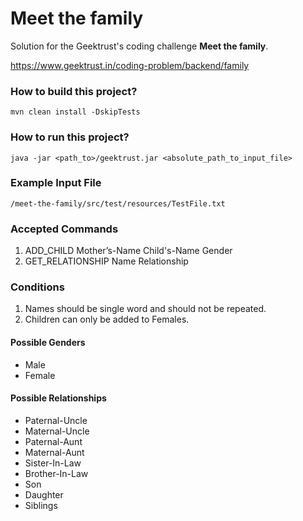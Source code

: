 # Meet the family
Solution for the Geektrust's coding challenge **Meet the family**.

https://www.geektrust.in/coding-problem/backend/family

### How to build this project?
```
mvn clean install -DskipTests
```

### How to run this project?
```
java -jar <path_to>/geektrust.jar <absolute_path_to_input_file>
```

### Example Input File
```
/meet-the-family/src/test/resources/TestFile.txt
```

### Accepted Commands
1. ADD_CHILD Mother’s-Name Child's-Name Gender
2. GET_RELATIONSHIP Name Relationship

### Conditions
1. Names should be single word and should not be repeated.
2. Children can only be added to Females.

#### Possible Genders
* Male
* Female

#### Possible Relationships
* Paternal-Uncle
* Maternal-Uncle
* Paternal-Aunt
* Maternal-Aunt
* Sister-In-Law
* Brother-In-Law
* Son
* Daughter
* Siblings

